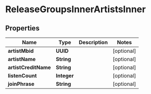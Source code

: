 

# ReleaseGroupsInnerArtistsInner


## Properties

| Name | Type | Description | Notes |
|------------ | ------------- | ------------- | -------------|
|**artistMbid** | **UUID** |  |  [optional] |
|**artistName** | **String** |  |  [optional] |
|**artistCreditName** | **String** |  |  [optional] |
|**listenCount** | **Integer** |  |  [optional] |
|**joinPhrase** | **String** |  |  [optional] |



